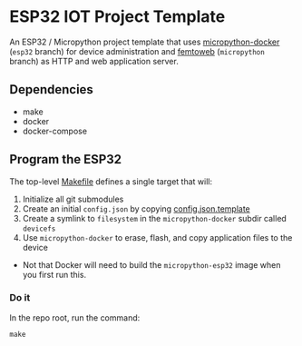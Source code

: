 # ESP32 IOT Project Template
An ESP32 / Micropython project template that uses [micropython-docker](https://github.com/derekenos/micropython-docker/tree/esp32) (`esp32` branch) for device administration and [femtoweb](https://github.com/derekenos/femtoweb/tree/micropython) (`micropython` branch) as HTTP and web application server.

## Dependencies
- make
- docker
- docker-compose

## Program the ESP32
The top-level [Makefile](https://github.com/derekenos/esp32-iot-project/blob/main/Makefile) defines a single target that will:
1. Initialize all git submodules
2. Create an initial `config.json` by copying [config.json.template](https://github.com/derekenos/esp32-iot-project/blob/main/filesystem/data/config.json.template)
3. Create a symlink to `filesystem` in the `micropython-docker` subdir called `devicefs`
4. Use `micropython-docker` to erase, flash, and copy application files to the device
  - Not that Docker will need to build the `micropython-esp32` image when you first run this.

### Do it
In the repo root, run the command:
```
make
```
